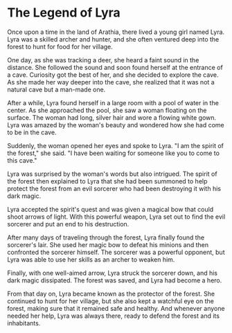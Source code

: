 # The Legend of Lyra

Once upon a time in the land of Arathia, there lived a young girl named Lyra. Lyra was a skilled archer and hunter, and she often ventured deep into the forest to hunt for food for her village.

One day, as she was tracking a deer, she heard a faint sound in the distance. She followed the sound and soon found herself at the entrance of a cave. Curiosity got the best of her, and she decided to explore the cave. As she made her way deeper into the cave, she realized that it was not a natural cave but a man-made one.

After a while, Lyra found herself in a large room with a pool of water in the center. As she approached the pool, she saw a woman floating on the surface. The woman had long, silver hair and wore a flowing white gown. Lyra was amazed by the woman's beauty and wondered how she had come to be in the cave.

Suddenly, the woman opened her eyes and spoke to Lyra. "I am the spirit of the forest," she said. "I have been waiting for someone like you to come to this cave."

Lyra was surprised by the woman's words but also intrigued. The spirit of the forest then explained to Lyra that she had been summoned to help protect the forest from an evil sorcerer who had been destroying it with his dark magic.

Lyra accepted the spirit's quest and was given a magical bow that could shoot arrows of light. With this powerful weapon, Lyra set out to find the evil sorcerer and put an end to his destruction.

After many days of traveling through the forest, Lyra finally found the sorcerer's lair. She used her magic bow to defeat his minions and then confronted the sorcerer himself. The sorcerer was a powerful opponent, but Lyra was able to use her skills as an archer to weaken him.

Finally, with one well-aimed arrow, Lyra struck the sorcerer down, and his dark magic dissipated. The forest was saved, and Lyra had become a hero.

From that day on, Lyra became known as the protector of the forest. She continued to hunt for her village, but she also kept a watchful eye on the forest, making sure that it remained safe and healthy. And whenever anyone needed her help, Lyra was always there, ready to defend the forest and its inhabitants.
